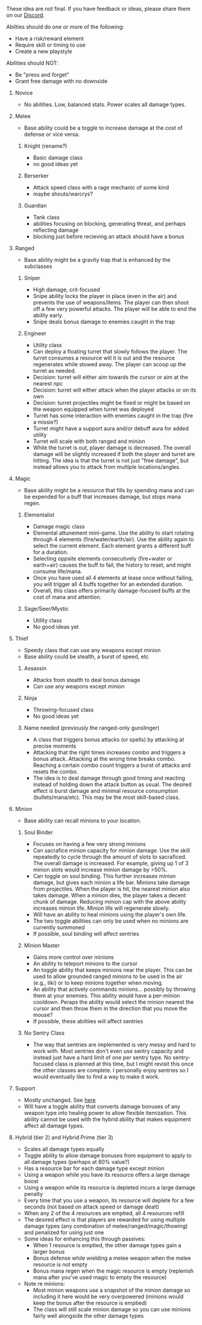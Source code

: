 These idea are not final. If you have feedback or ideas, please share them on our [Discord](https://discord.gg/KXf9zen).


Abilties should do one or more of the following:
* Have a risk/reward element
* Require skill or timing to use
* Create a new playstyle


Abilities should NOT:
* Be "press and forget"
* Grant free damage with no downside


1. Novice
    * No abilities. Low, balanced stats. Power scales all damage types.

1. Melee
    * Base ability could be a toggle to increase damage at the cost of defense or vice versa.

    1. Knight (rename?)
        * Basic damage class
        * no good ideas yet
        
    1. Berserker
        * Attack speed class with a rage mechanic of some kind
        * maybe shouts/warcrys?
        
    1. Guardian
        * Tank class
        * abilities focusing on blocking, generating threat, and perhaps reflecting damage
        * blocking just before recieving an attack should have a bonus

1. Ranged
    * Base ability might be a gravity trap that is enhanced by the subclasses
    
    1. Sniper
        * High damage, crit-focused
        * Snipe ability locks the player in place (even in the air) and prevents the use of weapons/items. The player can then shoot off a few very powerful attacks. The player will be able to end the ability early.
        * Snipe deals bonus damage to enemies caught in the trap
    
    1. Engineer
        * Utility class
        * Can deploy a floating turret that slowly follows the player. The turret consumes a resource will it is out and the resource regenerates while stowed away. The player can scoop up the turret as needed.
        * Decision: turret will either aim towards the cursor or aim at the nearest npc
        * Decision: turret will either attack when the player attacks or on its own
        * Decision: turret projectiles might be fixed or might be based on the weapon equipped when turret was deployed
        * Turret has some interaction with enemies caught in the trap (fire a missle?)
        * Turret might have a support aura and/or debuff aura for added utility
        * Turret will scale with both ranged and minion
        * While the turret is out, player damage is decreased. The overall damage will be slightly increased if both the player and turret are hitting. The idea is that the turret is not just "free damage", but instead allows you to attack from multiple locations/angles.

1. Magic
   * Base ability might be a resource that fills by spending mana and can be expended for a buff that increases damage, but stops mana regen.
    
    1. Elementalist
        * Damage magic class
        * Elemental attunement mini-game. Use the ability to start rotating through 4 elements (fire/water/earth/air). Use the ability again to select the current element. Each element grants a different buff for a duration.
        * Selecting oppsite elements consecutively (fire+water or earth+air) causes the buff to fail, the history to reset, and might consume life/mana.
        * Once you have used all 4 elements at lease once without failing, you will trigger all 4 buffs together for an extended duration.
        * Overall, this class offers primarily damage-focused buffs at the cost of mana and attention.
     
     1. Sage/Seer/Mystic
         * Utility class
         * No good ideas yet

1. Thief
   * Speedy class that can use any weapons except minion
   * Base ability could be stealth, a burst of speed, etc

   1. Assassin
         * Attacks from stealth to deal bonus damage
         * Can use any weapons except minion
   
   1. Ninja
         * Throwing-focused class
         * No good ideas yet
   
   1. Name needed (previously the ranged-only gunslinger)
         * A class that triggers bonus attacks (or spells) by attacking at precise moments
         * Attacking that the right times increases combo and triggers a bonus attack. Attacking at the wrong time breaks combo. Reaching a certain combo count triggers a burst of attacks and resets the combo.
         * The idea is to deal damage through good timing and reacting instead of holding down the attack button as usual. The desired effect is burst damage and minimal resource consumption (bullets/mana/etc). This may be the most skill-based class.

1. Minion
      * Base ability can recall minions to your location. 

      1. Soul Binder
         * Focuses on having a few very strong minions
         * Can sacrafice minion capacity for minion damage. Use the skill repeatedly to cycle through the amount of slots to sacraficed. The overall damage is increased. For example, giving up 1 of 3 minion slots would increase minion damage by >50%.
         * Can toggle on soul binding. This further increases minion damage, but gives each minion a life bar. Minions take damage from projectiles. When the player is hit, the nearest minion also takes damage. When a minion dies, the player takes a decent chunk of damage. Reducing minion cap with the above ability increases minion life. Minion life will regenerate slowly.
         * Will have an ability to heal minions using the player's own life.
         * The two toggle abilities can only be used when no minions are currently summoned
         * If possible, soul binding will affect sentries
      
      1. Minion Master
         * Gains more control over minions
         * An ability to teleport minions to the cursor
         * An toggle ability that keeps minions near the player. This can be used to allow grounded ranged minions to be used in the air (e.g., tiki) or to keep minions together when moving.
         * An ability that actively commands minions... possibly by throwing them at your enemies. This ability would have a per-minion cooldown. Peraps the ability would select the minion nearest the cursor and then throw them in the direction that you move the mouse?
         * If possible, these abiltiies will affect sentries
      
      1. No Sentry Class
         * The way that sentries are implemented is very messy and hard to work with. Most sentries don't even use sentry capacity and instead just have a hard limit of one per sentry type. No sentry-focused class is planned at this time, but I might revisit this once the other classes are complete. I personally enjoy sentries so I would eventually like to find a way to make it work.
      
1. Support
      * Mostly unchanged. See [here](./Temporary_Rework_User_Documentation.md)
      * Will have a toggle ability that converts damage bonuses of any weapon type into healing power to allow flexible itemization. This ability cannot be used with the hybrid ability that makes equipment affect all damage types.

1. Hybrid (tier 2) and Hybrid Prime (tier 3)
      * Scales all damage types equally
      * Toggle ability to allow damage bonuses from equipment to apply to all damage types (perhaps at 80% value?)
      * Has a resource bar for each damage type except minion
      * Using a weapon while you have its resource offers a large damage boost
      * Using a weapon while its resource is depleted incurs a large damage penalty
      * Every time that you use a weapon, its resource will deplete for a few seconds (not based on attack speed or damage dealt)
      * When any 2 of the 4 resources are emptied, all 4 resources refill
      * The desired effect is that players are rewarded for using multiple damage types (any combination of melee/ranged/magic/thowing) and penalized for using just one
      * Some ideas for enhancing this through passives:
         * When 1 resource is emptied, the other damage types gain a larger bonus
         * Bonus defense while wielding a melee weapon when the melee resource is not empty
         * Bonus mana regen when the magic resource is empty (replenish mana after you've used magic to empty the resource)
      * Note re minions:
         * Most minion weapons use a snapshot of the minion damage so including it here would be very overpowered (minions would keep the bonus after the resource is emptied)
         * The class will still scale minion damage so you can use minions fairly well alongside the other damage types
